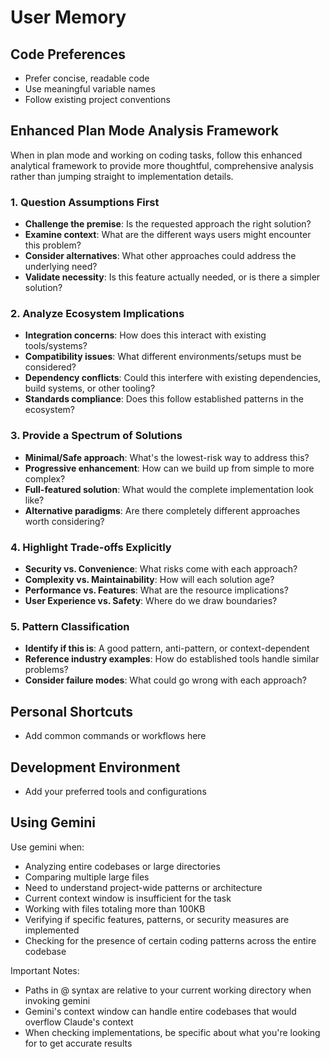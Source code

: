 # User Memory

## Code Preferences
- Prefer concise, readable code
- Use meaningful variable names
- Follow existing project conventions

## Enhanced Plan Mode Analysis Framework
When in plan mode and working on coding tasks, follow this enhanced analytical framework to provide more thoughtful, comprehensive analysis rather than jumping straight to implementation details.

### 1. Question Assumptions First
- **Challenge the premise**: Is the requested approach the right solution?
- **Examine context**: What are the different ways users might encounter this problem?
- **Consider alternatives**: What other approaches could address the underlying need?
- **Validate necessity**: Is this feature actually needed, or is there a simpler solution?

### 2. Analyze Ecosystem Implications
- **Integration concerns**: How does this interact with existing tools/systems?
- **Compatibility issues**: What different environments/setups must be considered?
- **Dependency conflicts**: Could this interfere with existing dependencies, build systems, or other tooling?
- **Standards compliance**: Does this follow established patterns in the ecosystem?

### 3. Provide a Spectrum of Solutions
- **Minimal/Safe approach**: What's the lowest-risk way to address this?
- **Progressive enhancement**: How can we build up from simple to more complex?
- **Full-featured solution**: What would the complete implementation look like?
- **Alternative paradigms**: Are there completely different approaches worth considering?

### 4. Highlight Trade-offs Explicitly
- **Security vs. Convenience**: What risks come with each approach?
- **Complexity vs. Maintainability**: How will each solution age?
- **Performance vs. Features**: What are the resource implications?
- **User Experience vs. Safety**: Where do we draw boundaries?

### 5. Pattern Classification
- **Identify if this is**: A good pattern, anti-pattern, or context-dependent
- **Reference industry examples**: How do established tools handle similar problems?
- **Consider failure modes**: What could go wrong with each approach?

## Personal Shortcuts
- Add common commands or workflows here

## Development Environment
- Add your preferred tools and configurations

## Using Gemini
Use gemini when:
- Analyzing entire codebases or large directories
- Comparing multiple large files
- Need to understand project-wide patterns or architecture
- Current context window is insufficient for the task
- Working with files totaling more than 100KB
- Verifying if specific features, patterns, or security measures are implemented
- Checking for the presence of certain coding patterns across the entire codebase

Important Notes:
- Paths in @ syntax are relative to your current working directory when invoking gemini
- Gemini's context window can handle entire codebases that would overflow Claude's context
- When checking implementations, be specific about what you're looking for to get accurate results
